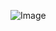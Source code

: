 ![Image](https://cdn.discordapp.com/attachments/885781619519127573/1170797454782902362/image.png?ex=655a5919&is=6547e419&hm=cfca3b155ba28583fc29f3dc05e27ae72e5fbddd5562bbfcd432f2963ef72ecc&)